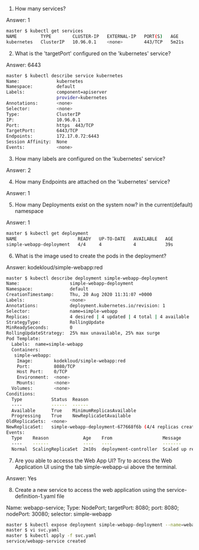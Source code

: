 1. How many services?

Answer: 1
```bash
master $ kubectl get services
NAME         TYPE        CLUSTER-IP   EXTERNAL-IP   PORT(S)   AGE
kubernetes   ClusterIP   10.96.0.1    <none>        443/TCP   5m21s
```
2. What is the 'targetPort' configured on the 'kubernetes' service?

Answer: 6443
```bash
master $ kubectl describe service kubernetes
Name:              kubernetes
Namespace:         default
Labels:            component=apiserver
                   provider=kubernetes
Annotations:       <none>
Selector:          <none>
Type:              ClusterIP
IP:                10.96.0.1
Port:              https  443/TCP
TargetPort:        6443/TCP
Endpoints:         172.17.0.72:6443
Session Affinity:  None
Events:            <none>
```
3. How many labels are configured on the 'kubernetes' service?

Answer: 2

4. How many Endpoints are attached on the 'kubernetes' service?

Answer: 1

5. How many Deployments exist on the system now?
in the current(default) namespace

Answer: 1
```bash
master $ kubectl get deployment
NAME                       READY   UP-TO-DATE   AVAILABLE   AGE
simple-webapp-deployment   4/4     4            4           39s
```

6. What is the image used to create the pods in the deployment?

Answer: kodekloud/simple-webapp:red
```bash
master $ kubectl describe deployment simple-webapp-deployment
Name:                   simple-webapp-deployment
Namespace:              default
CreationTimestamp:      Thu, 20 Aug 2020 11:31:07 +0000
Labels:                 <none>
Annotations:            deployment.kubernetes.io/revision: 1
Selector:               name=simple-webapp
Replicas:               4 desired | 4 updated | 4 total | 4 available | 0 unavailable
StrategyType:           RollingUpdate
MinReadySeconds:        0
RollingUpdateStrategy:  25% max unavailable, 25% max surge
Pod Template:
  Labels:  name=simple-webapp
  Containers:
   simple-webapp:
    Image:        kodekloud/simple-webapp:red
    Port:         8080/TCP
    Host Port:    0/TCP
    Environment:  <none>
    Mounts:       <none>
  Volumes:        <none>
Conditions:
  Type           Status  Reason
  ----           ------  ------
  Available      True    MinimumReplicasAvailable
  Progressing    True    NewReplicaSetAvailable
OldReplicaSets:  <none>
NewReplicaSet:   simple-webapp-deployment-677668f6b (4/4 replicas created)
Events:
  Type    Reason             Age    From                   Message
  ----    ------             ----   ----                   -------
  Normal  ScalingReplicaSet  2m10s  deployment-controller  Scaled up replica set simple-webapp-deployment-677668f6b to 4
 ```
 7. Are you able to accesss the Web App UI?
Try to access the Web Application UI using the tab simple-webapp-ui above the terminal.

Answer: Yes

8. Create a new service to access the web application using the service-definition-1.yaml file

Name: webapp-service; Type: NodePort; targetPort: 8080; port: 8080; nodePort: 30080; selector: simple-webapp
```bash
master $ kubectl expose deployment simple-webapp-deployment --name=webapp-service --target-port=8080 --type=NodePort --port=8080 --dry-run=client -o yml > svc.yml
master $ vi svc.yaml
master $ kubectl apply -f svc.yaml
service/webapp-service created
```
